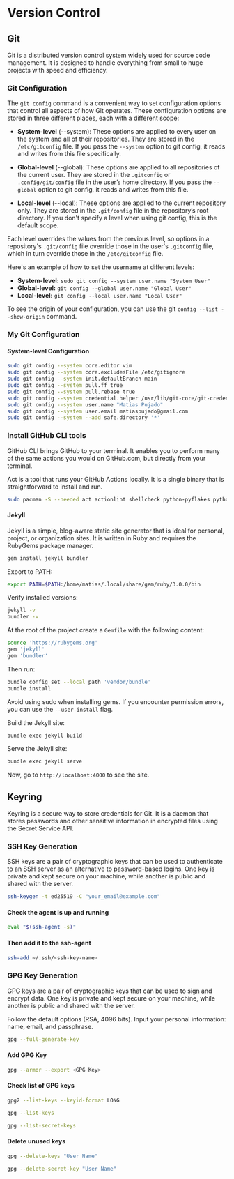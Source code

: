 # Version Control

## Git

Git is a distributed version control system widely used for source code management. It is designed to handle everything from small to huge projects with speed and efficiency.

### Git Configuration

The `git config` command is a convenient way to set configuration options that control all aspects of how Git operates. These configuration options are stored in three different
places, each with a different scope:

- **System-level** (--system): These options are applied to every user on the system and all of their repositories. They are stored in the `/etc/gitconfig` file. If you pass the
  `--system` option to git config, it reads and writes from this file specifically.

- **Global-level** (--global): These options are applied to all repositories of the current user. They are stored in the `.gitconfig` or `.config/git/config` file in the user’s
  home directory. If you pass the `--global` option to git config, it reads and writes from this file.

- **Local-level** (--local): These options are applied to the current repository only. They are stored in the `.git/config` file in the repository’s root directory. If you don't
  specify a level when using git config, this is the default scope.

Each level overrides the values from the previous level, so options in a repository's `.git/config` file override those in the user's `.gitconfig` file, which in turn override
those in the `/etc/gitconfig` file.

Here's an example of how to set the username at different levels:

- **System-level:** `sudo git config --system user.name "System User"`
- **Global-level:** `git config --global user.name "Global User"`
- **Local-level:** `git config --local user.name "Local User"`

To see the origin of your configuration, you can use the git `config --list --show-origin` command.

### My Git Configuration

#### System-level Configuration

```Bash
sudo git config --system core.editor vim
sudo git config --system core.excludesFile /etc/gitignore
sudo git config --system init.defaultBranch main
sudo git config --system pull.ff true
sudo git config --system pull.rebase true
sudo git config --system credential.helper /usr/lib/git-core/git-credential-libsecret
sudo git config --system user.name "Matias Pujado"
sudo git config --system user.email matiaspujado@gmail.com
sudo git config --system --add safe.directory '*'
```

### Install GitHub CLI tools

GitHub CLI brings GitHub to your terminal. It enables you to perform many of the same actions you would on GitHub.com, but directly from your terminal.

Act is a tool that runs your GitHub Actions locally. It is a single binary that is straightforward to install and run.

```Bash
sudo pacman -S --needed act actionlint shellcheck python-pyflakes python-dotenv github-cli ruby
```

#### Jekyll

Jekyll is a simple, blog-aware static site generator that is ideal for personal, project, or organization sites. It is written in Ruby and requires the RubyGems package manager.

```Bash
gem install jekyll bundler
```

Export to PATH:

```Bash
export PATH=$PATH:/home/matias/.local/share/gem/ruby/3.0.0/bin
```

Verify installed versions:

```Bash
jekyll -v
bundler -v
```

At the root of the project create a `Gemfile` with the following content:

```Bash
source 'https://rubygems.org'
gem 'jekyll'
gem 'bundler'
```

Then run:

```Bash
bundle config set --local path 'vendor/bundle'
bundle install
```

Avoid using sudo when installing gems. If you encounter permission errors, you can use the `--user-install` flag.

Build the Jekyll site:

```Bash
bundle exec jekyll build
```

Serve the Jekyll site:

```Bash
bundle exec jekyll serve
```

Now, go to `http://localhost:4000` to see the site.

## Keyring

Keyring is a secure way to store credentials for Git. It is a daemon that stores passwords and other sensitive information in encrypted files using the Secret Service API.

### SSH Key Generation

SSH keys are a pair of cryptographic keys that can be used to authenticate to an SSH server as an alternative to password-based logins. One key is private and kept secure on your
machine, while another is public and shared with the server.

```Bash
ssh-keygen -t ed25519 -C "your_email@example.com"
```

#### Check the agent is up and running

```Bash
eval "$(ssh-agent -s)"
```

#### Then add it to the ssh-agent

```Bash
ssh-add ~/.ssh/<ssh-key-name>
```

### GPG Key Generation

GPG keys are a pair of cryptographic keys that can be used to sign and encrypt data. One key is private and kept secure on your machine, while another is public and shared with the
server.

Follow the default options (RSA, 4096 bits). Input your personal information: name, email, and passphrase.

```Bash
gpg --full-generate-key
```

#### Add GPG Key

```Bash
gpg --armor --export <GPG Key>
```

#### Check list of GPG keys

```Bash
gpg2 --list-keys --keyid-format LONG
```

```Bash
gpg --list-keys
```

```Bash
gpg --list-secret-keys
```

#### Delete unused keys

```Bash
gpg --delete-keys "User Name"
```

```Bash
gpg --delete-secret-key "User Name"
```
